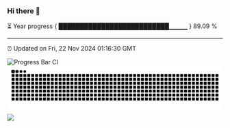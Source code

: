 ### Hi there 👋

⏳ Year progress { ██████████████████████████▁▁▁▁ } 89.09 %

---

⏰ Updated on Fri, 22 Nov 2024 01:16:30 GMT

![Progress Bar CI](https://github.com/liununu/liununu/workflows/Progress%20Bar%20CI/badge.svg)![](https://raw.githubusercontent.com/L1cardo/L1cardo/main/assets/github-contribution-grid-snake.svg)![](https://raw.githubusercontent.com/seesaws/seesaws/main/assets/github-contribution-grid-snake.svg)
